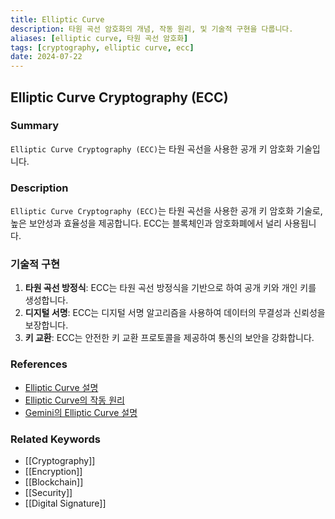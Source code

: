 ```yaml
---
title: Elliptic Curve
description: 타원 곡선 암호화의 개념, 작동 원리, 및 기술적 구현을 다룹니다.
aliases: [elliptic curve, 타원 곡선 암호화]
tags: [cryptography, elliptic curve, ecc]
date: 2024-07-22
---
```


## Elliptic Curve Cryptography (ECC)

### Summary

`Elliptic Curve Cryptography (ECC)`는 타원 곡선을 사용한 공개 키 암호화 기술입니다.

### Description

`Elliptic Curve Cryptography (ECC)`는 타원 곡선을 사용한 공개 키 암호화 기술로, 높은 보안성과 효율성을 제공합니다. ECC는 블록체인과 암호화폐에서 널리 사용됩니다.

### 기술적 구현

1. **타원 곡선 방정식**: ECC는 타원 곡선 방정식을 기반으로 하여 공개 키와 개인 키를 생성합니다.
2. **디지털 서명**: ECC는 디지털 서명 알고리즘을 사용하여 데이터의 무결성과 신뢰성을 보장합니다.
3. **키 교환**: ECC는 안전한 키 교환 프로토콜을 제공하여 통신의 보안을 강화합니다.

### References

- [Elliptic Curve 설명](https://en.wikipedia.org/wiki/Elliptic-curve_cryptography)
- [Elliptic Curve의 작동 원리](https://www.investopedia.com/terms/e/elliptic-curve-cryptography.asp)
- [Gemini의 Elliptic Curve 설명](https://www.gemini.com/cryptopedia/search?query=elliptic-curve)

### Related Keywords

- [[Cryptography]]
- [[Encryption]]
- [[Blockchain]]
- [[Security]]
- [[Digital Signature]]
